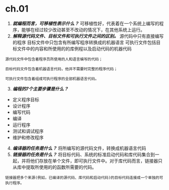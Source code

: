 # ch.01


1. _**就编程而言，可移植性表示什么？**_
可移植性好，代表着在一个系统上编写的程序，能够在经过较少改动甚至不改动的情况下，在其他系统上运行。
2. **_解释源代码文件、目标文件和可执行文件之间的区别。_**
源代码中只有直接编写的程序
目标文件中只包含有所编写程序转换成的机器语言
可执行文件包括目标文件中的内容和所使用的的库例程以及启动代码的机器代码
```
源代码文件中包含着程序员所使用的人和语言编写的代码；

目标代码文件包含着机器语言代码，他并不需要时完整的程序代码；

可执行文件包含着组成可执行程序的全部机器语言代码。
```
3. _**编程的7个主要步骤是什么？**_
+ 定义程序目标
+ 设计程序
+ 编写代码
+ 编译
+ 运行程序
+ 测试和调试程序
+ 维护和修改程序
4. _**编译器的任务是什么？**_
将所编写的源代码文件，转换成机器语言代码
5. _**链接器的任务是什么？**_
将目标代码、系统的标准启动代码和库代码集合到一起，并将他们存放在单个文件，即可执行文件中。对于库代码而言，链接器只从库中提取所使用的的函数所需要的代码。

`链接器把多个来源(例如，已编译的源代码、库代码和启动代码)的目标代码连接成一个单独的可执行程序。`

